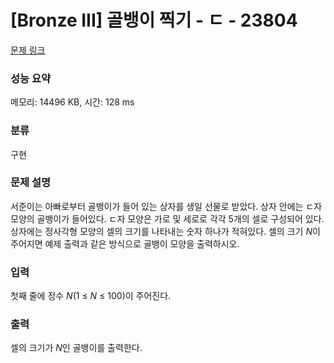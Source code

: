 # [Bronze III] 골뱅이 찍기 - ㄷ - 23804 

[문제 링크](https://www.acmicpc.net/problem/23804) 

### 성능 요약

메모리: 14496 KB, 시간: 128 ms

### 분류

구현

### 문제 설명

<p>서준이는 아빠로부터 골뱅이가 들어 있는 상자를 생일 선물로 받았다. 상자 안에는 ㄷ자 모양의 골뱅이가 들어있다. ㄷ자 모양은 가로 및 세로로 각각 5개의 셀로 구성되어 있다. 상자에는 정사각형 모양의 셀의 크기를 나타내는 숫자 하나가 적혀있다. 셀의 크기 <em>N</em>이 주어지면 예제 출력과 같은 방식으로 골뱅이 모양을 출력하시오.</p>

### 입력 

 <p>첫째 줄에 정수 <em>N</em>(1 ≤ <em>N</em> ≤ 100)이 주어진다.</p>

### 출력 

 <p>셀의 크기가 <em>N</em>인 골뱅이를 출력한다.</p>

